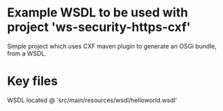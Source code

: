 Example WSDL to be used with project 'ws-security-https-cxf'
=========================
Simple project which uses CXF maven plugin to generate an OSGi bundle, from a WSDL.

Key files
========================
WSDL located @ 'src/main/resources/wsdl/helloworld.wsdl'
